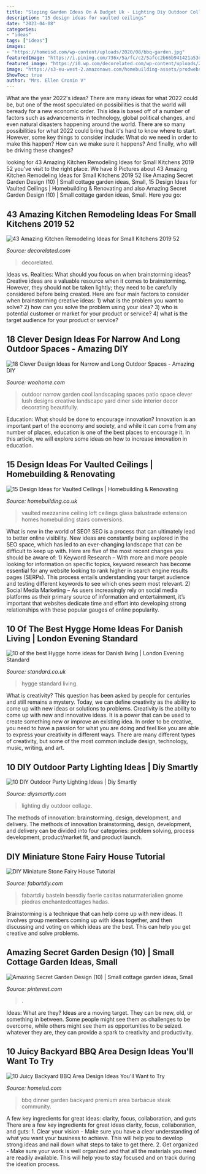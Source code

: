 ```yaml
---
title: "Sloping Garden Ideas On A Budget Uk - Lighting Diy Outdoor Collage"
description: "15 design ideas for vaulted ceilings"
date: "2023-04-08"
categories:
- "ideas"
tags: ["ideas"]
images:
- "https://homeisd.com/wp-content/uploads/2020/08/bbq-garden.jpg"
featuredImage: "https://i.pinimg.com/736x/5a/fc/c2/5afcc2b66b941421a53db037241ab056.jpg"
featured_image: "https://i0.wp.com/decorelated.com/wp-content/uploads/2019/03/43-Amazing-Kitchen-Remodeling-Ideas-for-Small-Kitchens-2019-52.jpg?fit=948%2C1414&amp;ssl=1"
image: "https://s3-eu-west-2.amazonaws.com/homebuilding-assets/prodwebsite/content/uploads/2016/09/29142456/mezzanine-with-vaulted-ceiling-glass-balustrade-stairs.jpg"
ShowToc: true
author: "Mrs. Ellen Cronin V"
---
```



What are the year 2022's ideas?
There are many ideas for what 2022 could be, but one of the most speculated on possibilities is that the world will beready for a new economic order. This idea is based off of a number of factors such as advancements in technology, global political changes, and even natural disasters happening around the world. There are so many possibilities for what 2022 could bring that it's hard to know where to start. However, some key things to consider include: What do we need in order to make this happen? How can we make sure it happens? And finally, who will be driving these changes?

	

		
looking for 43 Amazing Kitchen Remodeling Ideas for Small Kitchens 2019 52 you've visit to the right place. We have 8 Pictures about 43 Amazing Kitchen Remodeling Ideas for Small Kitchens 2019 52 like Amazing Secret Garden Design (10) | Small cottage garden ideas, Small, 15 Design Ideas for Vaulted Ceilings | Homebuilding &amp; Renovating and also Amazing Secret Garden Design (10) | Small cottage garden ideas, Small. Here you go:
		
    
## 43 Amazing Kitchen Remodeling Ideas For Small Kitchens 2019 52

<img loading=lazy src="https://i0.wp.com/decorelated.com/wp-content/uploads/2019/03/43-Amazing-Kitchen-Remodeling-Ideas-for-Small-Kitchens-2019-52.jpg?fit=948%2C1414&amp;ssl=1" onerror="this.onerror=null;this.src='https://tse3.mm.bing.net/th?id=OIP.RLOCRVGrcUdajDm7IIheNAHaLD&amp;pid=15.1';" alt="43 Amazing Kitchen Remodeling Ideas for Small Kitchens 2019 52">

_Source: decorelated.com_

>decorelated. 

	

Ideas vs. Realities: What should you focus on when brainstorming ideas?
Creative ideas are a valuable resource when it comes to brainstorming. However, they should not be taken lightly; they need to be carefully considered before being created. Here are four main factors to consider when brainstorming creative ideas: 1) what is the problem you want to solve? 2) how can you solve the problem using your idea? 3) who is potential customer or market for your product or service? 4) what is the target audience for your product or service?

    
## 18 Clever Design Ideas For Narrow And Long Outdoor Spaces - Amazing DIY

<img loading=lazy src="http://www.woohome.com/wp-content/uploads/2015/03/narrow-space-designs-woohome-14.jpg" onerror="this.onerror=null;this.src='https://tse1.mm.bing.net/th?id=OIP.gsEhBAu8BU2iz8RwPd7HaQHaKI&amp;pid=15.1';" alt="18 Clever Design Ideas for Narrow and Long Outdoor Spaces - Amazing DIY">

_Source: woohome.com_

>outdoor narrow garden cool landscaping spaces patio space clever lush designs creative landscape yard diner side interior decor decorating beautifully. 

	

Education: What should be done to encourage innovation?
Innovation is an important part of the economy and society, and while it can come from any number of places, education is one of the best places to encourage it. In this article, we will explore some ideas on how to increase innovation in education.

    
## 15 Design Ideas For Vaulted Ceilings | Homebuilding &amp; Renovating

<img loading=lazy src="https://s3-eu-west-2.amazonaws.com/homebuilding-assets/prodwebsite/content/uploads/2016/09/29142456/mezzanine-with-vaulted-ceiling-glass-balustrade-stairs.jpg" onerror="this.onerror=null;this.src='https://tse3.mm.bing.net/th?id=OIP.Barqlazffep_vfmdV9g25QHaEi&amp;pid=15.1';" alt="15 Design Ideas for Vaulted Ceilings | Homebuilding &amp; Renovating">

_Source: homebuilding.co.uk_

>vaulted mezzanine ceiling loft ceilings glass balustrade extension homes homebuilding stairs conversions. 

	

What is new in the world of SEO?
SEO is a process that can ultimately lead to better online visibility. New ideas are constantly being explored in the SEO space, which has led to an ever-changing landscape that can be difficult to keep up with. Here are five of the most recent changes you should be aware of: 1) Keyword Research – With more and more people looking for information on specific topics, keyword research has become essential for any website looking to rank higher in search engine results pages (SERPs). This process entails understanding your target audience and testing different keywords to see which ones seem most relevant. 2) Social Media Marketing – As users increasingly rely on social media platforms as their primary source of information and entertainment, it’s important that websites dedicate time and effort into developing strong relationships with these popular gauges of online popularity.

    
## 10 Of The Best Hygge Home Ideas For Danish Living | London Evening Standard

<img loading=lazy src="https://static.standard.co.uk/s3fs-public/thumbnails/image/2016/09/23/17/hygge-header_0.jpg" onerror="this.onerror=null;this.src='https://tse4.mm.bing.net/th?id=OIP.cbDSOvTcLiwlEB2EqBjo7wHaE8&amp;pid=15.1';" alt="10 of the best Hygge home ideas for Danish living | London Evening Standard">

_Source: standard.co.uk_

>hygge standard living. 

	

What is creativity? This question has been asked by people for centuries and still remains a mystery. Today, we can define creativity as the ability to come up with new ideas or solutions to problems.
Creativity is the ability to come up with new and innovative ideas. It is a power that can be used to create something new or improve an existing idea. In order to be creative, you need to have a passion for what you are doing and feel like you are able to express your creativity in different ways. There are many different types of creativity, but some of the most common include design, technology, music, writing, and art.

    
## 10 DIY Outdoor Party Lighting Ideas | Diy Smartly

<img loading=lazy src="http://www.diysmartly.com/wp-content/uploads/2015/08/collage-diy-lighting-1024x573-1024x573.jpg" onerror="this.onerror=null;this.src='https://tse1.mm.bing.net/th?id=OIP.wiUriJ-ZNyzXJZIsARTF5QHaEJ&amp;pid=15.1';" alt="10 DIY Outdoor Party Lighting Ideas | Diy Smartly">

_Source: diysmartly.com_

>lighting diy outdoor collage. 

	

The methods of innovation: brainstorming, design, development, and delivery.
The methods of innovation brainstorming, design, development, and delivery can be divided into four categories: problem solving, process development, product/market fit, and product launch.

    
## DIY Miniature Stone Fairy House Tutorial

<img loading=lazy src="https://www.fabartdiy.com/wp-content/uploads/2016/07/fabartdiy-DIY-Enchanted-Fairy-Cottage-Tower.jpg" onerror="this.onerror=null;this.src='https://tse2.mm.bing.net/th?id=OIP.8g-ZVxDbdOI4YXlEFg34gQHaMz&amp;pid=15.1';" alt="DIY Miniature Stone Fairy House Tutorial">

_Source: fabartdiy.com_

>fabartdiy basteln beesdiy faerie casitas naturmaterialien gnome piedras enchantedcottages hadas. 

	

Brainstorming is a technique that can help come up with new ideas. It involves group members coming up with ideas together, and then discussing and voting on which ideas are the best. This can help you get creative and solve problems.

    
## Amazing Secret Garden Design (10) | Small Cottage Garden Ideas, Small

<img loading=lazy src="https://i.pinimg.com/736x/5a/fc/c2/5afcc2b66b941421a53db037241ab056.jpg" onerror="this.onerror=null;this.src='https://tse4.mm.bing.net/th?id=OIP.qwMwXjOJYoqrlsXC5BcylgHaLT&amp;pid=15.1';" alt="Amazing Secret Garden Design (10) | Small cottage garden ideas, Small">

_Source: pinterest.com_

>. 

	

Ideas: What are they?
Ideas are a moving target. They can be new, old, or something in between. Some people might see them as challenges to be overcome, while others might see them as opportunities to be seized. whatever they are, they can provide a spark to creativity and productivity.

    
## 10 Juicy Backyard BBQ Area Design Ideas You&#039;ll Want To Try

<img loading=lazy src="https://homeisd.com/wp-content/uploads/2020/08/bbq-garden.jpg" onerror="this.onerror=null;this.src='https://tse1.mm.bing.net/th?id=OIP.LrI9psNK0p4DqTQnlpCwYQHaE8&amp;pid=15.1';" alt="10 Juicy Backyard BBQ Area Design Ideas You&#039;ll Want to Try">

_Source: homeisd.com_

>bbq dinner garden backyard premium area barbacue steak community. 

	

A few key ingredients for great ideas: clarity, focus, collaboration, and guts
There are a few key ingredients for great ideas clarity, focus, collaboration, and guts: 1. Clear your vision - Make sure you have a clear understanding of what you want your business to achieve. This will help you to develop strong ideas and nail down what steps to take to get there.
2. Get organized - Make sure your work is well organized and that all the materials you need are readily available. This will help you to stay focused and on track during the ideation process.

